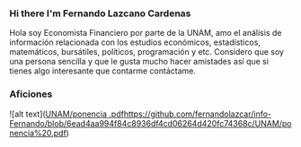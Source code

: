 ### Hi there  I'm Fernando Lazcano Cardenas 


Hola soy Economista Financiero por parte de la UNAM, amo el análisis de información relacionada con los estudios económicos, estadísticos, matemáticos, bursátiles, políticos, programación y etc. Considero que soy una persona sencilla y que le gusta mucho hacer amistades así que si tienes algo interesante que contarme contáctame. 


### Aficiones 

![alt text]([UNAM/ponencia .pdf](https://github.com/fernandolazcar/info-Fernando/blob/6ead4aa994f84c8936df4cd06264d420fc74368c/UNAM/ponencia%20.pdf)https://github.com/fernandolazcar/info-Fernando/blob/6ead4aa994f84c8936df4cd06264d420fc74368c/UNAM/ponencia%20.pdf)

